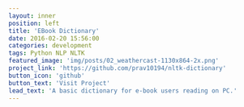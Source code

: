 ```yaml
---
layout: inner
position: left
title: 'EBook Dictionary'
date: 2016-02-20 15:56:00
categories: development
tags: Python NLP NLTK
featured_image: 'img/posts/02_weathercast-1130x864-2x.png'
project_link: 'https://github.com/prav10194/nltk-dictionary'
button_icon: 'github'
button_text: 'Visit Project'
lead_text: 'A basic dictionary for e-book users reading on PC.'
---
```

